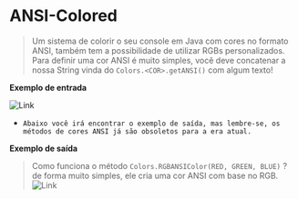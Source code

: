 # ANSI-Colored
>Um sistema de colorir o seu console em Java com cores no formato ANSI, também tem a possibilidade de utilizar RGBs personalizados.
Para definir uma cor ANSI é muito simples, você deve concatenar a nossa String vinda do ``Colors.<COR>.getANSI()`` com algum texto!

**Exemplo de entrada**

![Link](https://imgur.com/7E1uy5a.png)

- `Abaixo você irá encontrar o exemplo de saída,
mas lembre-se, os métodos de cores ANSI já são
obsoletos para a era atual.`

**Exemplo de saída**
> Como funciona o método ``Colors.RGBANSIColor(RED, GREEN, BLUE)`` ?
> de forma muito simples, ele cria uma cor ANSI com base no RGB.
![Link](https://imgur.com/nqQGZy6.png)
